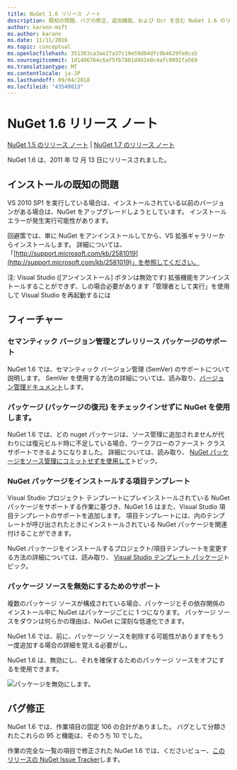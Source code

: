 ```yaml
---
title: NuGet 1.6 リリース ノート
description: 既知の問題、バグの修正、追加機能、および Dcr を含む NuGet 1.6 のリリース ノート。
author: karann-msft
ms.author: karann
ms.date: 11/11/2016
ms.topic: conceptual
ms.openlocfilehash: 351303ca3ae27a37c19e59d84dfc9b4629fe0ca5
ms.sourcegitcommit: 1d1406764c6af5fb7801d462e0c4afc9092fa569
ms.translationtype: MT
ms.contentlocale: ja-JP
ms.lasthandoff: 09/04/2018
ms.locfileid: "43549013"
---
```

 # <a name="nuget-16-release-notes"></a>NuGet 1.6 リリース ノート

[NuGet 1.5 のリリース ノート](../release-notes/nuget-1.5.md) | [NuGet 1.7 のリリース ノート](../release-notes/nuget-1.7.md)

NuGet 1.6 は、2011 年 12 月 13 日にリリースされました。

## <a name="known-installation-issue"></a>インストールの既知の問題
VS 2010 SP1 を実行している場合は、インストールされている以前のバージョンがある場合は、NuGet をアップグレードしようとしています。 インストール エラーが発生実行可能性があります。

回避策では、単に NuGet をアンインストールしてから、VS 拡張ギャラリーからインストールします。  詳細については、「[http://support.microsoft.com/kb/2581019](http://support.microsoft.com/kb/2581019)」を参照してください。

注: Visual Studio ([アンインストール] ボタンは無効です) 拡張機能をアンインストールすることができず、しの場合必要があります「管理者として実行」を使用して Visual Studio を再起動するには

## <a name="features"></a>フィーチャー

### <a name="support-for-semantic-versioning-and-prerelease-packages"></a>セマンティック バージョン管理とプレリリース パッケージのサポート
NuGet 1.6 では、セマンティック バージョン管理 (SemVer) のサポートについて説明します。 SemVer を使用する方法の詳細については、読み取り、[バージョン管理ドキュメント](../create-packages/prerelease-packages.md)します。

### <a name="using-nuget-without-checking-in-packages-package-restore"></a>パッケージ (パッケージの復元) をチェックインせずに NuGet を使用します。
NuGet 1.6 では、どの nuget パッケージは、ソース管理に追加されませんが代わりには復元ビルド時に不足している場合、ワークフローのファースト クラス サポートできるようになりました。 詳細については、読み取り、 [NuGet パッケージをソース管理にコミットせずを使用して](../consume-packages/packages-and-source-control.md)トピック。

### <a name="item-templates-that-install-nuget-packages"></a>NuGet パッケージをインストールする項目テンプレート
Visual Studio プロジェクト テンプレートにプレインストールされている NuGet パッケージをサポートする作業に基づき、NuGet 1.6 はまた、Visual Studio 項目テンプレートのサポートを追加します。 項目テンプレートには、内のテンプレートが呼び出されたときにインストールされている NuGet パッケージを関連付けることができます。

NuGet パッケージをインストールするプロジェクト/項目テンプレートを変更する方法の詳細については、読み取り、 [Visual Studio テンプレート パッケージ](../visual-studio-extensibility/visual-studio-templates.md)トピック。

### <a name="support-for-disabling-package-sources"></a>パッケージ ソースを無効にするためのサポート
複数のパッケージ ソースが構成されている場合、パッケージとその依存関係のインストール中に NuGet はパッケージごとに 1 つになります。 パッケージ ソースをダウンは何らかの理由は、NuGet に深刻な低速化できます。

NuGet 1.6 では、前に、パッケージ ソースを削除する可能性がありますをもう一度追加する場合の詳細を覚える必要がし。

NuGet 1.6 は、無効にし、それを確保するためのパッケージ ソースをオフにするを使用できます。

![パッケージを無効にします。](./media/package-source-with-disabled-source.png)

## <a name="bug-fixes"></a>バグ修正
NuGet 1.6 では、作業項目の固定 106 の合計がありました。 バグとして分類されたこれらの 95 と機能は、そのうち 10 でした。

作業の完全な一覧の項目で修正された NuGet 1.6 では、くださいビュー、[このリリースの NuGet Issue Tracker](http://nuget.codeplex.com/workitem/list/advanced?keyword=&status=Closed&type=All&priority=All&release=NuGet%201.6&assignedTo=All&component=All&sortField=Votes&sortDirection=Descending&page=0)します。

